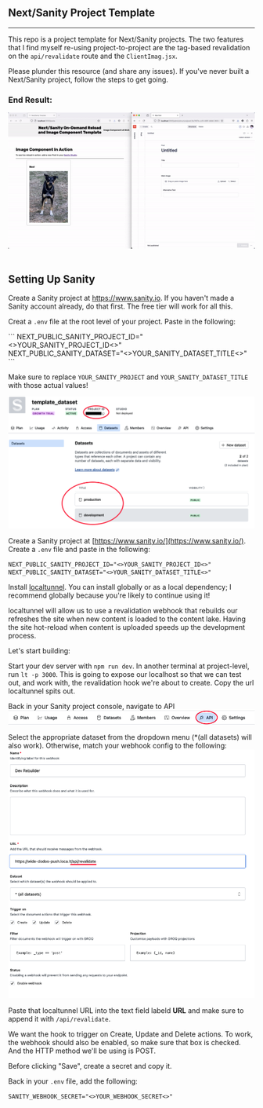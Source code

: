 <section class="intro">
  <h1>Next/Sanity Project Template</h1>
  <hr></hr>
  <p>This repo is a project template for Next/Sanity projects. The two features that I find myself re-using project-to-project are the tag-based revalidation on the <code>api/revalidate</code> route and the <code>ClientImag.jsx</code>.</p>
  <p>Please plunder this resource (and share any issues). If you've never built a Next/Sanity project, follow the steps to get going.</p>
  <h3>End Result:</h3>
  <div> 
    <img src="public/images/result.gif" />
  </div>
  <br/>
</section>
<section id="sanity-setup" className={styles.sanitySetup}>
    <h2>Setting Up Sanity</h2>
    <p>Create a Sanity project at <a href="https://www.sanity.io" target="_blank">https://www.sanity.io</a>. If you haven't made a Sanity account already, do that first. The free tier will work for all this.</p>
    <p>Creat a <code>.env</code> file at the root level of your project. Paste in the following:</p>
    ```
      NEXT_PUBLIC_SANITY_PROJECT_ID="&lt;&gt;YOUR_SANITY_PROJECT_ID&lt;&gt;"<br/>
      NEXT_PUBLIC_SANITY_DATASET="&lt;&gt;YOUR_SANITY_DATASET_TITLE&lt;&gt;"
    ```
    <p>Make sure to replace <code>YOUR_SANITY_PROJECT</code> and <code>YOUR_SANITY_DATASET_TITLE</code> with those actual values!</p>
    <div className={styles.imageContainer}>
      <img 
        src="/public/images/id_and_title.png"
        sizes="100vw"
        alt="Image of the Sanity console, highlighting the project title and ID."
      />
    </div>
  </section>

Create a Sanity project at [https://www.sanity.io/](https://www.sanity.io/).
Create a `.env` file and paste in the following:
```
NEXT_PUBLIC_SANITY_PROJECT_ID="<>YOUR_SANITY_PROJECT_ID<>"
NEXT_PUBLIC_SANITY_DATASET="<>YOUR_SANITY_DATASET_TITLE<>"
```

Install [localtunnel](https://github.com/localtunnel/localtunnel#readme). You can install globally or as a local dependency; I recommend globally because you're likely to continue using it!

localtunnel will allow us to use a revalidation webhook that rebuilds our refreshes the site when new content is loaded to the content lake. Having the site hot-reload when content is uploaded speeds up the development process.

Let's start building:

Start your dev server with `npm run dev`. In another terminal at project-level, run `lt -p 3000`. This is going to expose our localhost so that we can test out, and work with, the revalidation hook we're about to create. Copy the url localtunnel spits out.

Back in your Sanity project console, navigate to API
![Sanity console toolbar API tab](/public/images/API_Nav.png "Sanity console toolbar API tab")

Select the appropriate dataset from the dropdown menu (*(all datasets) will also work). Otherwise, match your webhook config to the following:
![Sanity revalidation webhook settings](/public/images/webhook_settings.png "Sanity revalidation webhook settings")

Paste that localtunnel URL into the text field labeld <strong>URL</strong> and make sure to append it with `/api/revalidate`.

We want the hook to trigger on Create, Update and Delete actions. To work, the webhook should also be enabled, so make sure that box is checked. And the HTTP method we'll be using is POST.

Before clicking "Save", create a secret and copy it.

Back in your `.env` file, add the following:
```
SANITY_WEBHOOK_SECRET="<>YOUR_WEBHOOK_SECRET<>"
```